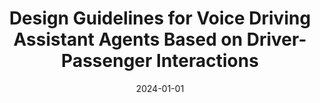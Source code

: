 ---
title: "Design Guidelines for Voice Driving Assistant Agents Based on Driver-Passenger Interactions"
date: "2024-01-01"
description: "Drivers must maintain awareness of traffic conditions to prevent accidents, however it is difficult to perceive all relevant hazards in real time. Passengers often mitigate this limitation by warning drivers about blind spots or unexpected events. Building on this insight, this project proposes design guidelines for a voice driving assistant agent that emulates a helpful passenger. We conducted an observational study of driver–passenger interactions across varied road and traffic conditions to characterize how passengers support driving. The analysis shows that passengers provide adaptive assistance (e.g., situational awareness, traffic rules, and route guidance) by considering the driver's characteristics (e.g., driving ability, psychological state, physical condition, driving habits). We synthesize these findings into design guidelines for in-vehicle voice driving assistant agents for enhancing situational awareness."
thumbnail: "/images/driving-assitance.png"

publications:
  - title: "음성 운전 보조 에이전트 개발을 위한 디자인 요구사항 조사"
    authors: "Minji Kim, Mingyu Han, Jiwoo Hwang, Auk Kim"
    venue: "Proceedings of HCI Korea 2022, 2022"
    pdf: "/paper/HCIK22_intelligentVehicleAgent.pdf"
    code: ""
    doi: "https://www.dbpia.co.kr/Journal/articleDetail?nodeId=NODE11043828"

people:
  - name: "Minji Kim"
    affiliation: "Kangwon National University"
    photo: "/images/members/minji-kim.jpg"
    homepage: ""
  - name: "Mingyu Han"
    affiliation: "Kangwon National University"
    photo: "/images/members/mingyu-han.jpeg"
    homepage: ""
  - name: "Jiwoo Hwang"
    affiliation: "Kangwon National University"
    photo: "/images/members/jiwoo-hwang.jpeg"
    homepage: "https://hwang-jiwoo.github.io/"
  - name: "Auk Kim"
    affiliation: "Kangwon National University"
    photo: "/images/members/auk-kim.jpeg"
    homepage: "https://kimauk.github.io/"
tags: ["Human-Computer Interaction", "Interruptibility", "Proactive System"]

--- 